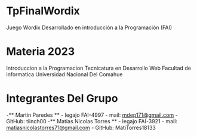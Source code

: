 # TpFinalWordix
Juego Wordix Desarrollado en introducción a la Programación (FAI)

# Materia 2023
Introduccion a la Programacion
Tecnicatura en Desarrollo Web
Facultad de informatica
Universidad Nacional Del Comahue

# Integrantes Del Grupo

-** Martin Paredes ** - legajo FAI-4997 - mail: mdep171@gmail.com - GitHub: tiinch00
-** Matias Nicolas Torres ** - legajo FAI-3921 - mail: matiasnicolastorres71@gmail.com - GitHub: MatiTorres18133
